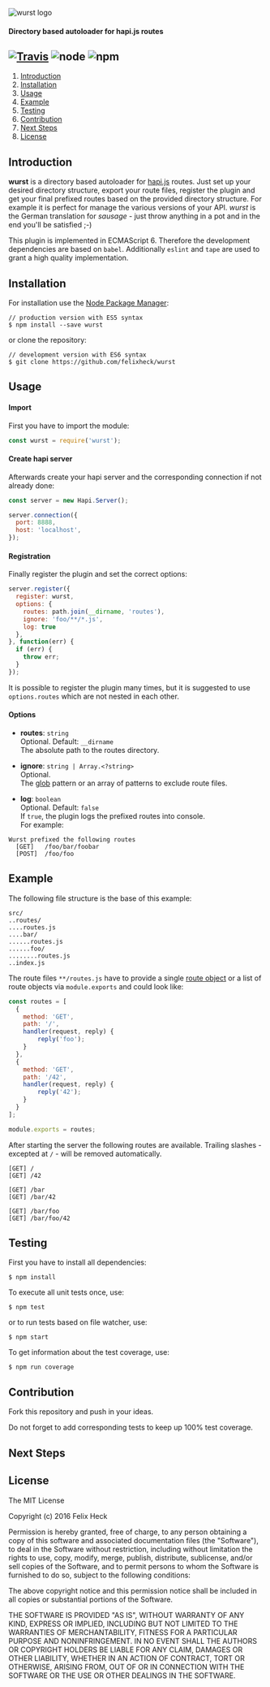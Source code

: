 ![wurst logo](https://raw.githubusercontent.com/felixheck/wurst/master/wurst.png)
#### Directory based autoloader for hapi.js routes

[![Travis](https://img.shields.io/travis/felixheck/wurst.svg?maxAge=2592000)](https://travis-ci.org/felixheck/wurst/builds/) ![node](https://img.shields.io/node/v/wurst.svg?maxAge=2592000) ![npm](https://img.shields.io/npm/dt/wurst.svg?maxAge=2592000)
---

1. [Introduction](#introduction)
2. [Installation](#installation)
3. [Usage](#usage)
4. [Example](#example)
5. [Testing](#testing)
6. [Contribution](#contribution)
7. [Next Steps](#next-steps)
8. [License](#license)

## Introduction
**wurst** is a directory based autoloader for [hapi.js](https://github.com/hapijs/hapi) routes. Just set up your desired directory structure, export your route files, register the plugin and get your final prefixed routes based on the provided directory structure. For example it is perfect for manage the various versions of your API. *wurst* is the German translation for *sausage* - just throw anything in a pot and in the end you'll be satisfied ;-)

This plugin is implemented in ECMAScript 6. Therefore the development dependencies are based on `babel`. Additionally `eslint` and `tape` are used to grant a high quality implementation.

## Installation
For installation use the [Node Package Manager](https://github.com/npm/npm):
```
// production version with ES5 syntax
$ npm install --save wurst
```

or clone the repository:
```
// development version with ES6 syntax
$ git clone https://github.com/felixheck/wurst
```

## Usage
#### Import
First you have to import the module:
``` js
const wurst = require('wurst');
```

#### Create hapi server
Afterwards create your hapi server and the corresponding connection if not already done:
``` js
const server = new Hapi.Server();

server.connection({
  port: 8888,
  host: 'localhost',
});
```

#### Registration
Finally register the plugin and set the correct options:
``` js
server.register({
  register: wurst,
  options: {
    routes: path.join(__dirname, 'routes'),
    ignore: 'foo/**/*.js',
    log: true
  },
}, function(err) {
  if (err) {
    throw err;
  }
});
```

It is possible to register the plugin many times, but it is suggested to use `options.routes` which are not nested in each other.

#### Options

- **routes**: `string`<br/>
Optional. Default: `__dirname`<br/>
The absolute path to the routes directory.

- **ignore**: `string | Array.<?string>`<br/>
Optional.<br/>
The [glob](https://github.com/isaacs/node-glob#glob-primer) pattern or an array of patterns to exclude route files.

- **log**: `boolean`<br/>
Optional. Default: `false`<br/>
If `true`, the plugin logs the prefixed routes into console.<br/>
For example:

```
Wurst prefixed the following routes
  [GET]   /foo/bar/foobar
  [POST]  /foo/foo
```

## Example
The following file structure is the base of this example:
```
src/
..routes/
....routes.js
....bar/
......routes.js
......foo/
........routes.js
..index.js
```

The route files `**/routes.js` have to provide a single [route object](http://hapijs.com/api#route-configuration) or a list of route objects via `module.exports` and could look like:
``` js
const routes = [
  {
    method: 'GET',
    path: '/',
    handler(request, reply) {
        reply('foo');
    }
  },
  {
    method: 'GET',
    path: '/42',
    handler(request, reply) {
        reply('42');
    }
  }
];

module.exports = routes;
```

After starting the server the following routes are available. Trailing slashes - excepted at `/` - will be removed automatically.

```
[GET] /
[GET] /42

[GET] /bar
[GET] /bar/42

[GET] /bar/foo
[GET] /bar/foo/42
```

## Testing
First you have to install all dependencies:
```
$ npm install
```

To execute all unit tests once, use:
```
$ npm test
```

or to run tests based on file watcher, use:
```
$ npm start
```

To get information about the test coverage, use:
```
$ npm run coverage
```

## Contribution
Fork this repository and push in your ideas.

Do not forget to add corresponding tests to keep up 100% test coverage.


## Next Steps

## License
The MIT License

Copyright (c) 2016 Felix Heck

Permission is hereby granted, free of charge, to any person obtaining a copy
of this software and associated documentation files (the "Software"), to deal
in the Software without restriction, including without limitation the rights
to use, copy, modify, merge, publish, distribute, sublicense, and/or sell
copies of the Software, and to permit persons to whom the Software is
furnished to do so, subject to the following conditions:

The above copyright notice and this permission notice shall be included in
all copies or substantial portions of the Software.

THE SOFTWARE IS PROVIDED "AS IS", WITHOUT WARRANTY OF ANY KIND, EXPRESS OR
IMPLIED, INCLUDING BUT NOT LIMITED TO THE WARRANTIES OF MERCHANTABILITY,
FITNESS FOR A PARTICULAR PURPOSE AND NONINFRINGEMENT. IN NO EVENT SHALL THE
AUTHORS OR COPYRIGHT HOLDERS BE LIABLE FOR ANY CLAIM, DAMAGES OR OTHER
LIABILITY, WHETHER IN AN ACTION OF CONTRACT, TORT OR OTHERWISE, ARISING FROM,
OUT OF OR IN CONNECTION WITH THE SOFTWARE OR THE USE OR OTHER DEALINGS IN
THE SOFTWARE.
